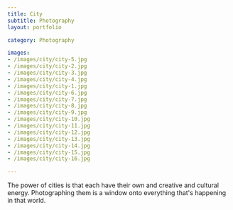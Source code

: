 ```yaml
---
title: City
subtitle: Photography
layout: portfolio

category: Photography

images:
- /images/city/city-5.jpg
- /images/city/city-2.jpg
- /images/city/city-3.jpg
- /images/city/city-4.jpg
- /images/city/city-1.jpg
- /images/city/city-6.jpg
- /images/city/city-7.jpg
- /images/city/city-8.jpg
- /images/city/city-9.jpg
- /images/city/city-10.jpg
- /images/city/city-11.jpg
- /images/city/city-12.jpg
- /images/city/city-13.jpg
- /images/city/city-14.jpg
- /images/city/city-15.jpg
- /images/city/city-16.jpg

---
```


The power of cities is that each have their own and creative and cultural energy. Photographing them is a window onto everything that's happening in that world.
